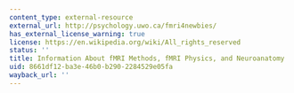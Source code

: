 ```yaml
---
content_type: external-resource
external_url: http://psychology.uwo.ca/fmri4newbies/
has_external_license_warning: true
license: https://en.wikipedia.org/wiki/All_rights_reserved
status: ''
title: Information About fMRI Methods, fMRI Physics, and Neuroanatomy
uid: 8661df12-ba3e-46b0-b290-2284529e05fa
wayback_url: ''
---
```

